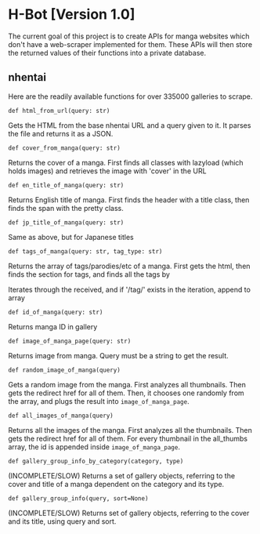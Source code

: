 # H-Bot [Version 1.0]

The current goal of this project is to create APIs for manga websites which don't have a web-scraper implemented for them. These APIs will then store the returned values of their functions into a private database.

## nhentai

Here are the readily available functions for over 335000 galleries to scrape.

`def html_from_url(query: str)`

Gets the HTML from the base nhentai URL and a query given to it. It parses the file and returns it as a JSON.

`def cover_from_manga(query: str)`

Returns the cover of a manga. First finds all classes with lazyload (which holds images) and retrieves the image with 'cover' in the URL

`def en_title_of_manga(query: str)`

Returns English title of manga. First finds the header with a title class, then finds the span with the pretty class.

`def jp_title_of_manga(query: str)`

Same as above, but for Japanese titles

`def tags_of_manga(query: str, tag_type: str)`

Returns the array of tags/parodies/etc of a manga. First gets the html, then finds the section for tags, and finds all the tags by <a>

Iterates through the <a> received, and if '/tag/' exists in the iteration, append to array

`def id_of_manga(query: str)`

Returns manga ID in gallery

`def image_of_manga_page(query: str)`

Returns image from manga. Query must be a string to get the result.

`def random_image_of_manga(query)`

Gets a random image from the manga. First analyzes all thumbnails. Then gets the redirect href for all of them. Then, it chooses one randomly from the array, and plugs the result into `image_of_manga_page`.

`def all_images_of_manga(query)`

Returns all the images of the manga. First analyzes all the thumbnails. Then gets the redirect href for all of them. For every thumbnail in the all_thumbs array, the id is appended inside `image_of_manga_page`.

`def gallery_group_info_by_category(category, type)`

(INCOMPLETE/SLOW) Returns a set of gallery objects, referring to the cover and title of a manga dependent on the category and its type.

`def gallery_group_info(query, sort=None)`

(INCOMPLETE/SLOW) Returns set of gallery objects, referring to the cover and its title, using query and sort.
